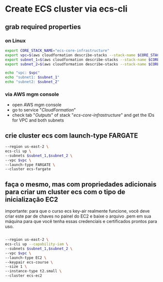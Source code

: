 # Create ECS cluster via ecs-cli

## grab required properties

### on Linux

```bash
export CORE_STACK_NAME="ecs-core-infrastructure"
export vpc=$(aws cloudformation describe-stacks --stack-name $CORE_STACK_NAME --query 'Stacks[0].Outputs[?OutputKey==`VpcId`].OutputValue' --output text)
export subnet_1=$(aws cloudformation describe-stacks --stack-name $CORE_STACK_NAME --query 'Stacks[0].Outputs[?OutputKey==`PublicSubnetOne`].OutputValue' --output text)
export subnet_2=$(aws cloudformation describe-stacks --stack-name $CORE_STACK_NAME --query 'Stacks[0].Outputs[?OutputKey==`PublicSubnetTwo`].OutputValue' --output text)

echo "vpc: $vpc"
echo "subnet1: $subnet_1"
echo "subnet2: $subnet_2"

```

### via AWS mgm console

* open AWS mgm console
* go to service "_CloudFormation_"
* check tab "_Outputs_" of stack "_ecs-core-infrastructure_" and get the IDs for VPC and both subnets

## crie cluster ecs com launch-type FARGATE

```bash
--region us-east-2 \
ecs-cli up \
--subnets $subnet_1,$subnet_2 \
--vpc $vpc \
--launch-type FARGATE \
--cluster ecs-fargate
```

## faça o mesmo, mas com propriedades adicionais para criar um cluster ecs com o tipo de inicialização EC2
importante:
 para que o curso ecs key-air realmente funcione, você deve criar este par de chaves no painel do EC2 e
baixe o arquivo .pem em sua máquina para que você tenha essas credenciais e certificados prontos para uso.

```bash

--region us-east-2 \
ecs-cli up --capability-iam \
--subnets $subnet_1,$subnet_2 \
--vpc $vpc \
--launch-type EC2 \
--keypair ecs-course \
--size 1 \
--instance-type t2.small \
--cluster ecs-ec2
```
